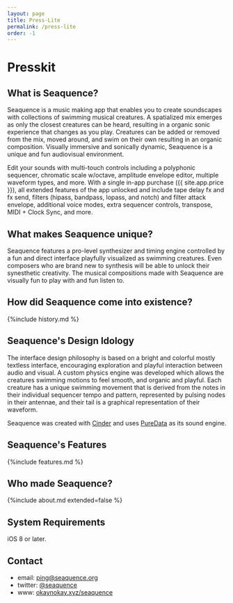 ```yaml
---
layout: page
title: Press-Lite
permalink: /press-lite
order: -1
---
```


# Presskit


## What is Seaquence?

Seaquence is a music making app that enables you to create soundscapes with collections of swimming musical creatures. A spatialized mix emerges as only the closest creatures can be heard, resulting in a organic sonic experience that changes as you play. Creatures can be added or removed from the mix, moved around, and swim on their own resulting in an organic composition. Visually immersive and sonically dynamic, Seaquence is a unique and fun audiovisual environment.

Edit your sounds with multi-touch controls including a polyphonic sequencer, chromatic scale w/octave, amplitude envelope editor, multiple waveform types, and more. With a single in-app purchase ({{ site.app.price }}), all extended features of the app unlocked  and include tape delay fx and fx send, filters (hipass, bandpass, lopass, and notch) and filter attack envelope, additional voice modes, extra sequencer controls, transpose, MIDI + Clock Sync, and more.


## What makes Seaquence unique?

Seaquence features a pro-level synthesizer and timing engine controlled by a fun and direct interface playfully visualized as swimming creatures. Even composers who are brand new to synthesis will be able to unlock their synesthetic creativity. The musical compositions made with Seaquence are visually fun to play with and fun listen to.


## How did Seaquence come into existence?

{%include history.md %}


## Seaquence's Design Idology

The interface design philosophy is based on a bright and colorful mostly textless interface, encouraging exploration and playful interaction between audio and visual. A custom physics engine was developed which allows the creatures swimming motions to feel smooth, and organic and playful. Each creature has a unique swimming movement that is derived from the notes in their individual sequencer tempo and pattern, represented by pulsing nodes in their antennae, and their tail is a graphical representation of their waveform.

Seaquence was created with [Cinder](http://libcinder.org) and uses [PureData](http://puredata.info/) as its sound engine.


## Seaquence's Features

{%include features.md %}


## Who made Seaquence?

{%include about.md extended=false %}

## System Requirements

iOS 8 or later.


## Contact

- email: [ping@seaquence.org](mailto:ping@seaquence.org)
- twitter: [@seaquence](http://twitter.com/seaquence)
- www: [okaynokay.xyz/seaquence](http://okaynokay.xyz/seaquence)


